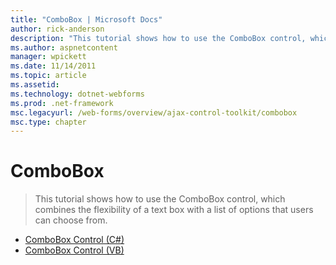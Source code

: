 ```yaml
---
title: "ComboBox | Microsoft Docs"
author: rick-anderson
description: "This tutorial shows how to use the ComboBox control, which combines the flexibility of a text box with a list of options that users can choose from."
ms.author: aspnetcontent
manager: wpickett
ms.date: 11/14/2011
ms.topic: article
ms.assetid: 
ms.technology: dotnet-webforms
ms.prod: .net-framework
msc.legacyurl: /web-forms/overview/ajax-control-toolkit/combobox
msc.type: chapter
---
```

ComboBox
====================
> This tutorial shows how to use the ComboBox control, which combines the flexibility of a text box with a list of options that users can choose from.


- [ComboBox Control (C#)](how-do-i-use-the-combobox-control-cs.md)
- [ComboBox Control (VB)](how-do-i-use-the-combobox-control-vb.md)